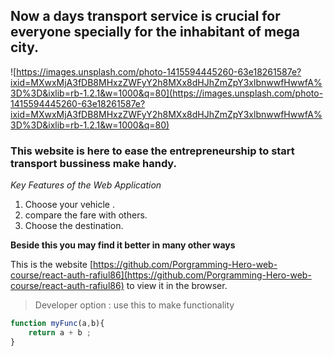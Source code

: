## Now a days transport service is crucial for everyone specially for the inhabitant of mega city.

![https://images.unsplash.com/photo-1415594445260-63e18261587e?ixid=MXwxMjA3fDB8MHxzZWFyY2h8MXx8dHJhZmZpY3xlbnwwfHwwfA%3D%3D&ixlib=rb-1.2.1&w=1000&q=80](https://images.unsplash.com/photo-1415594445260-63e18261587e?ixid=MXwxMjA3fDB8MHxzZWFyY2h8MXx8dHJhZmZpY3xlbnwwfHwwfA%3D%3D&ixlib=rb-1.2.1&w=1000&q=80)

### This website is  here to ease  the entrepreneurship to start  transport bussiness make handy.
*Key Features of the Web Application*

1. Choose your vehicle .
2. compare the fare with others.
3. Choose the destination.

__Beside this you may find it better in many other ways__


This is the website [https://github.com/Porgramming-Hero-web-course/react-auth-rafiul86](https://github.com/Porgramming-Hero-web-course/react-auth-rafiul86) to view it in the browser.

> Developer option : use this to make functionality

```javascript
function myFunc(a,b){
    return a + b ;
}
```

